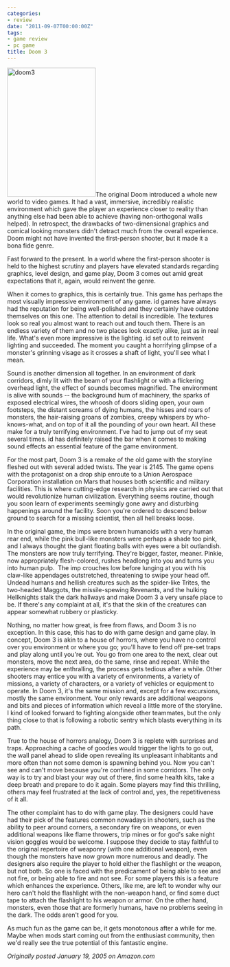```yaml
---
categories:
- review
date: "2011-09-07T00:00:00Z"
tags:
- game review
- pc game
title: Doom 3
---
```

<img class="pull-left" title="doom3" src="http://yentran.isamonkey.org/gallery/images/doom3-206x300.jpg" width="206" height="300" />The original Doom introduced a whole new world to video games. It had a vast, immersive, incredibly realistic environment which gave the player an experience closer to reality than anything else had been able to achieve (having non-orthogonal walls helped). In retrospect, the drawbacks of two-dimensional graphics and comical looking monsters didn't detract much from the overall experience. Doom might not have invented the first-person shooter, but it made it a bona fide genre.

Fast forward to the present. In a world where the first-person shooter is held to the highest scrutiny and players have elevated standards regarding graphics, level design, and game play, Doom 3 comes out amid great expectations that it, again, would reinvent the genre.

When it comes to graphics, this is certainly true. This game has perhaps the most visually impressive environment of any game. id games have always had the reputation for being well-polished and they certainly have outdone themselves on this one. The attention to detail is incredible. The textures look so real you almost want to reach out and touch them. There is an endless variety of them and no two places look exactly alike, just as in real life. What's even more impressive is the lighting. id set out to reinvent lighting and succeeded. The moment you caught a horrifying glimpse of a monster's grinning visage as it crosses a shaft of light, you'll see what I mean.

Sound is another dimension all together. In an environment of dark corridors, dimly lit with the beam of your flashlight or with a flickering overhead light, the effect of sounds becomes magnified. The environment is alive with sounds -- the background hum of machinery, the sparks of exposed electrical wires, the whoosh of doors sliding open, your own footsteps, the distant screams of dying humans, the hisses and roars of monsters, the hair-raising groans of zombies, creepy whispers by who-knows-what, and on top of it all the pounding of your own heart. All these make for a truly terrifying environment. I've had to jump out of my seat several times. id has definitely raised the bar when it comes to making sound effects an essential feature of the game environment.

For the most part, Doom 3 is a remake of the old game with the storyline fleshed out with several added twists. The year is 2145. The game opens with the protagonist on a drop ship enroute to a Union Aerospace Corporation installation on Mars that houses both scientific and military facilities. This is where cutting-edge research in physics are carried out that would revolutionize human civilization. Everything seems routine, though you soon learn of experiments seemingly gone awry and disturbing happenings around the facility. Soon you're ordered to descend below ground to search for a missing scientist, then all hell breaks loose.

In the original game, the imps were brown humanoids with a very human rear end, while the pink bull-like monsters were perhaps a shade too pink, and I always thought the giant floating balls with eyes were a bit outlandish. The monsters are now truly terrifying. They're bigger, faster, meaner. Pinkie, now appropriately flesh-colored, rushes headlong into you and turns you into human pulp.  The imp crouches low before lunging at you with his claw-like appendages outstretched, threatening to swipe your head off. Undead humans and hellish creatures such as the spider-like Trites, the two-headed Maggots, the missile-spewing Revenants, and the hulking Hellknights stalk the dark hallways and make Doom 3 a very unsafe place to be. If there's any complaint at all, it's that the skin of the creatures can appear somewhat rubbery or plasticky.

Nothing, no matter how great, is free from flaws, and Doom 3 is no exception. In this case, this has to do with game design and game play. In concept, Doom 3 is akin to a house of horrors, where you have no control over you environment or where you go; you'll have to fend off pre-set traps and play along until you're out. You go from one area to the next, clear out monsters, move the next area, do the same, rinse and repeat. While the experience may be enthralling, the process gets tedious after a while. Other shooters may entice you with a variety of environments, a variety of missions, a variety of characters, or a variety of vehicles or equipment to operate. In Doom 3, it's the same mission and, except for a few excursions, mostly the same environment. Your only rewards are additional weapons and bits and pieces of information which reveal a little more of the storyline. I kind of looked forward to fighting alongside other teammates, but the only thing close to that is following a robotic sentry which blasts everything in its path.

True to the house of horrors analogy, Doom 3 is replete with surprises and traps. Approaching a cache of goodies would trigger the lights to go out, the wall panel ahead to slide open revealing its unpleasant inhabitants and more often than not some demon is spawning behind you. Now you can't see and can't move because you're confined in some corridors. The only way is to try and blast your way out of there, find some health kits, take a deep breath and prepare to do it again. Some players may find this thrilling, others may feel frustrated at the lack of control and, yes, the repetitiveness of it all.

The other complaint has to do with game play. The designers could have had their pick of the features common nowadays in shooters, such as the ability to peer around corners, a secondary fire on weapons, or even additional weapons like flame throwers, trip mines or for god's sake night vision goggles would be welcome. I suppose they decide to stay faithful to the original repertoire of weaponry (with one additional weapon), even though the monsters have now grown more numerous and deadly. The designers also require the player to hold either the flashlight or the weapon, but not both. So one is faced with the predicament of being able to see and not fire, or being able to fire and not see. For some players this is a feature which enhances the experience. Others, like me, are left to wonder why our hero can't hold the flashlight with the non-weapon hand, or find some duct tape to attach the flashlight to his weapon or armor. On the other hand, monsters, even those that are formerly humans, have no problems seeing in the dark. The odds aren't good for you.

As much fun as the game can be, it gets monotonous after a while for me. Maybe when mods start coming out from the enthusiast community, then we'd really see the true potential of this fantastic engine.

*Originally posted January 19, 2005 on Amazon.com*
